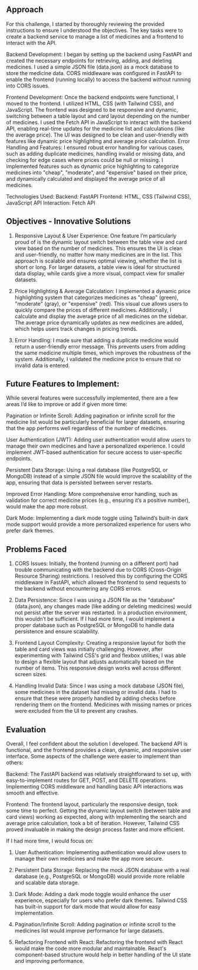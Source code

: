 ## Approach
For this challenge, I started by thoroughly reviewing the provided instructions to ensure I understood the objectives. The key tasks were to create a backend service to manage a list of medicines and a frontend to interact with the API.

Backend Development:
I began by setting up the backend using FastAPI and created the necessary endpoints for retrieving, adding, and deleting medicines. I used a simple JSON file (data.json) as a mock database to store the medicine data.
CORS middleware was configured in FastAPI to enable the frontend (running locally) to access the backend without running into CORS issues.

Frontend Development:
Once the backend endpoints were functional, I moved to the frontend. I utilized HTML, CSS (with Tailwind CSS), and JavaScript. The frontend was designed to be responsive and dynamic, switching between a table layout and card layout depending on the number of medicines.
I used the Fetch API in JavaScript to interact with the backend API, enabling real-time updates for the medicine list and calculations (like the average price).
The UI was designed to be clean and user-friendly with features like dynamic price highlighting and average price calculation.
Error Handling and Features:
I ensured robust error handling for various cases, such as adding duplicate medicines, handling invalid or missing data, and checking for edge cases where prices could be null or missing.
I implemented features such as dynamic price highlighting to categorize medicines into "cheap", "moderate", and "expensive" based on their price, and dynamically calculated and displayed the average price of all medicines.

Technologies Used:
Backend: FastAPI
Frontend: HTML, CSS (Tailwind CSS), JavaScript
API Interaction: Fetch API

## Objectives - Innovative Solutions
1. Responsive Layout & User Experience:
One feature I’m particularly proud of is the dynamic layout switch between the table view and card view based on the number of medicines. This ensures the UI is clean and user-friendly, no matter how many medicines are in the list. This approach is scalable and ensures optimal viewing, whether the list is short or long. For larger datasets, a table view is ideal for structured data display, while cards give a more visual, compact view for smaller datasets.

2. Price Highlighting & Average Calculation:
I implemented a dynamic price highlighting system that categorizes medicines as "cheap" (green), "moderate" (gray), or "expensive" (red). This visual cue allows users to quickly compare the prices of different medicines. Additionally, I calculate and display the average price of all medicines on the sidebar. The average price dynamically updates as new medicines are added, which helps users track changes in pricing trends.

3. Error Handling:
I made sure that adding a duplicate medicine would return a user-friendly error message. This prevents users from adding the same medicine multiple times, which improves the robustness of the system. Additionally, I validated the medicine price to ensure that no invalid data is entered.

## Future Features to Implement:
While several features were successfully implemented, there are a few areas I’d like to improve or add if given more time:

Pagination or Infinite Scroll: Adding pagination or infinite scroll for the medicine list would be particularly beneficial for larger datasets, ensuring that the app performs well regardless of the number of medicines.

User Authentication (JWT): Adding user authentication would allow users to manage their own medicines and have a personalized experience. I could implement JWT-based authentication for secure access to user-specific endpoints.

Persistent Data Storage: Using a real database (like PostgreSQL or MongoDB) instead of a simple JSON file would improve the scalability of the app, ensuring that data is persisted between server restarts.

Improved Error Handling: More comprehensive error handling, such as validation for correct medicine prices (e.g., ensuring it’s a positive number), would make the app more robust.

Dark Mode: Implementing a dark mode toggle using Tailwind’s built-in dark mode support would provide a more personalized experience for users who prefer dark themes.

## Problems Faced
1. CORS Issues:
Initially, the frontend (running on a different port) had trouble communicating with the backend due to CORS (Cross-Origin Resource Sharing) restrictions. I resolved this by configuring the CORS middleware in FastAPI, which allowed the frontend to send requests to the backend without encountering any CORS errors.

2. Data Persistence:
Since I was using a JSON file as the "database" (data.json), any changes made (like adding or deleting medicines) would not persist after the server was restarted. In a production environment, this wouldn’t be sufficient. If I had more time, I would implement a proper database such as PostgreSQL or MongoDB to handle data persistence and ensure scalability.

3. Frontend Layout Complexity:
Creating a responsive layout for both the table and card views was initially challenging. However, after experimenting with Tailwind CSS's grid and flexbox utilities, I was able to design a flexible layout that adjusts automatically based on the number of items. This responsive design works well across different screen sizes.

4. Handling Invalid Data:
Since I was using a mock database (JSON file), some medicines in the dataset had missing or invalid data. I had to ensure that these were properly handled by adding checks before rendering them on the frontend. Medicines with missing names or prices were excluded from the UI to prevent any crashes.

## Evaluation
Overall, I feel confident about the solution I developed. The backend API is functional, and the frontend provides a clean, dynamic, and responsive user interface. Some aspects of the challenge were easier to implement than others:

Backend:
The FastAPI backend was relatively straightforward to set up, with easy-to-implement routes for GET, POST, and DELETE operations. Implementing CORS middleware and handling basic API interactions was smooth and effective.

Frontend:
The frontend layout, particularly the responsive design, took some time to perfect. Getting the dynamic layout switch (between table and card views) working as expected, along with implementing the search and average price calculation, took a bit of iteration. However, Tailwind CSS proved invaluable in making the design process faster and more efficient.

If I had more time, I would focus on:

1. User Authentication:
Implementing authentication would allow users to manage their own medicines and make the app more secure.

2. Persistent Data Storage:
Replacing the mock JSON database with a real database (e.g., PostgreSQL or MongoDB) would provide more reliable and scalable data storage.

3. Dark Mode:
Adding a dark mode toggle would enhance the user experience, especially for users who prefer dark themes. Tailwind CSS has built-in support for dark mode that would allow for easy implementation.

4. Pagination/Infinite Scroll:
Adding pagination or infinite scroll to the medicines list would improve performance for large datasets.

5. Refactoring Frontend with React:
Refactoring the frontend with React would make the code more modular and maintainable. React's component-based structure would help in better handling of the UI state and improving performance.